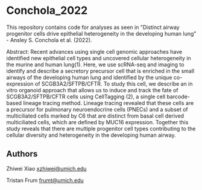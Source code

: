# Conchola_2022

This repository contains code for analyses as seen in "Distinct airway progenitor cells drive epithelial heterogeneity in the developing human lung" - Ansley S. Conchola et al. (2022).

Abstract: Recent advances using single cell genomic approaches have identified new epithelial cell types and uncovered cellular heterogeneity in the murine and human lung(1). Here, we use scRNA-seq and imaging to identify and describe a secretory precursor cell that is enriched in the small airways of the developing human lung and identified by the unique co-expression of SCGB3A2/SFTPB/CFTR. To study this cell, we describe an in vitro organoid approach that allows us to induce and track the fate of SCGB3A2/SFTPB/CFTR cells using CellTagging (2), a single cell barcode-based lineage tracing method. Lineage tracing revealed that these cells are a precursor for pulmonary neuroendocrine cells (PNECs) and a subset of multiciliated cells marked by C6 that are distinct from basal cell derived multiciliated cells, which are defined by MUC16 expression. Together this study reveals that there are multiple progenitor cell types contributing to the cellular diversity and heterogeneity in the developing human airway.

## Authors
Zhiwei Xiao xzhiwei@umich.edu

Tristan Frum frumt@umich.edu
